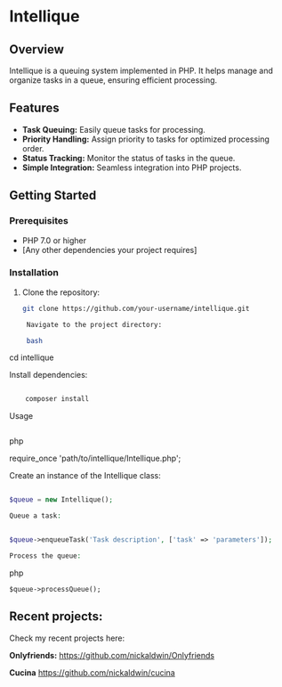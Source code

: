 # Intellique

## Overview

Intellique is a queuing system implemented in PHP. It helps manage and organize tasks in a queue, ensuring efficient processing.

## Features

- **Task Queuing:** Easily queue tasks for processing.
- **Priority Handling:** Assign priority to tasks for optimized processing order.
- **Status Tracking:** Monitor the status of tasks in the queue.
- **Simple Integration:** Seamless integration into PHP projects.

## Getting Started

### Prerequisites

- PHP 7.0 or higher
- [Any other dependencies your project requires]

### Installation

1. Clone the repository:

   ```bash
   git clone https://github.com/your-username/intellique.git

    Navigate to the project directory:

    bash

cd intellique

Install dependencies:

```bash

    composer install
```
Usage

   ``` Include Intellique in your PHP project:

```
php

require_once 'path/to/intellique/Intellique.php';

Create an instance of the Intellique class:

```php

$queue = new Intellique();

Queue a task:
```
```php

$queue->enqueueTask('Task description', ['task' => 'parameters']);

Process the queue:
```
php
```
$queue->processQueue();
```

## Recent projects:
Check my recent projects here:

**Onlyfriends:** https://github.com/nickaldwin/Onlyfriends

**Cucina** https://github.com/nickaldwin/cucina


